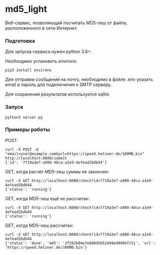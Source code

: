# md5_light
Веб-сервис, позволяющий посчитать MD5-хеш от файла, расположенного в сети Интернет.

### Подготовка
Для запуска сервиса нужен python 3.6+.

Необходимо установить environs:

```
pip3 install environs
```

Для отправки сообщений на почту, необходимо в файле .env указать email и пароль для подключения к SMTP серверу.

Для сохранения результатов используется sqlite.

### Запуск

```
python3 server.py
```

### Примеры работы

POST:

```
curl -X POST -d "email=user@example.com&url=https://speed.hetzner.de/100MB.bin" http://localhost:8000/submit
{'id': '7719a3e7-a980-48ca-a1e9-4efead2bdb44'}
```

GET, когда расчёт MD5-хеш суммы не закончен:

```
curl -X GET http://localhost:8000/check?id=7719a3e7-a980-48ca-a1e9-4efead2bdb44
{'status': 'running'}
```

GET, когда MD5-хеш ещё не рассчитан:

```
curl -X GET http://localhost:8000/check?id=7719a3e7-a980-48ca-a1e9-4efead2bdb44
{'status': 'running'}
```

GET, когда MD5-хеш рассчитан:

```
curl -X GET http://localhost:8000/check?id=7719a3e7-a980-48ca-a1e9-4efead2bdb44
{'status': 'done', 'md5': '2f282b84e7e608d5852449ed940bfc51', 'url': 'https://speed.hetzner.de/100MB.bin'}
```
